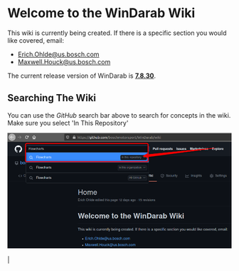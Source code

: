 # Welcome to the WinDarab Wiki

This wiki is currently being created. If there is a specific section you would like covered, email:

- [Erich.Ohlde@us.bosch.com](mailto:erich.ohlde@us.bosch.com)
- [Maxwell.Houck@us.bosch.com](mailto:maxwell.houck@us.bosch.com)

The current release version of WinDarab is **[7.8.30](../releases)**.

## Searching The Wiki

You can use the *GitHub* search bar above to search for concepts in the wiki.
Make sure you select 'In This Repository'

<p align="center">
<img src="images/Search The Wiki.png">
</p>|
